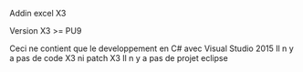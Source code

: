 Addin excel X3

Version X3 >= PU9

Ceci ne contient que le developpement en C# avec Visual Studio 2015
Il n y a pas de code X3 ni patch X3
Il n y a pas de projet eclipse

